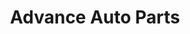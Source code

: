 ---
title: "Advance Auto Parts"
url: /athens/advance-auto-parts-west-broad-street/
shop: Autoteile
---